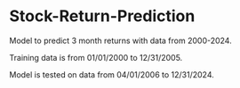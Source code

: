 # Stock-Return-Prediction
Model to predict 3 month returns with data from 2000-2024.

Training data is from 01/01/2000 to 12/31/2005.

Model is tested on data from 04/01/2006 to 12/31/2024.

